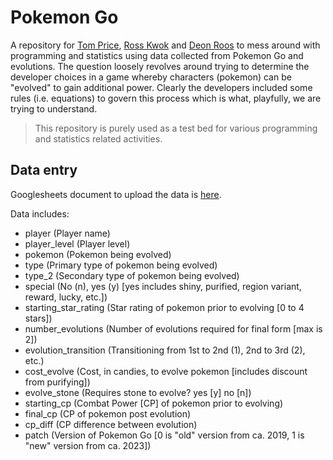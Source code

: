 # Pokemon Go

A repository for [Tom Price](https://twitter.com/thomasnprice), [Ross Kwok](https://twitter.com/KwokRTK93) and [Deon Roos](https://twitter.com/DeonRoos88) to mess around with programming and statistics using data collected from Pokemon Go and evolutions. The question loosely revolves around trying to determine the developer choices in a game whereby characters (pokemon) can be "evolved" to gain additional power. Clearly the developers included some rules (i.e. equations) to govern this process which is what, playfully, we are trying to understand.

> This repository is purely used as a test bed for various programming and statistics related activities.

## Data entry

Googlesheets document to upload the data is [here](https://docs.google.com/spreadsheets/d/1EWzGk_qDK8ommXYz2jxYvFSSEzj9Wal976dWRwR4_0w/edit?usp=sharing).

Data includes:

* player (Player name)
* player_level (Player level)
* pokemon	(Pokemon being evolved)
* type (Primary type of pokemon being evolved)
* type_2 (Secondary type of pokemon being evolved)
* special	(No (n), yes (y) [yes includes shiny, purified, region variant, reward, lucky, etc.])
* starting_star_rating (Star rating of pokemon prior to evolving [0 to 4 stars])
* number_evolutions (Number of evolutions required for final form [max is 2])
* evolution_transition (Transitioning from 1st to 2nd (1), 2nd to 3rd (2), etc.)
* cost_evolve (Cost, in candies, to evolve pokemon [includes discount from purifying])
* evolve_stone (Requires stone to evolve? yes [y] no [n])
* starting_cp	(Combat Power [CP] of pokemon prior to evolving)
* final_cp (CP of pokemon post evolution)
* cp_diff (CP difference between evolution)
* patch (Version of Pokemon Go [0 is "old" version from ca. 2019, 1 is "new" version from ca. 2023])
